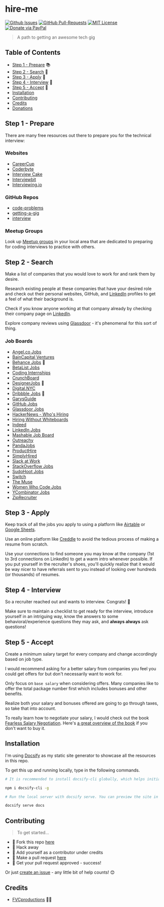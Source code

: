 # hire-me

[![Github Issues](https://img.shields.io/github/issues/fvcproductions/hire-me.svg?style=flat-square)](https://github.com/fvcproductions/hire-me/issues) [![GitHub  Pull-Requests](https://img.shields.io/github/issues-pr/fvcproductions/hire-me.svg?style=flat-square)](https://github.com/fvcproductions/hire-me/pulls) [![MIT License](http://img.shields.io/:license-mit-blue.svg?style=flat-square)](http://badges.mit-license.org) [![Donate via PayPal](https://img.shields.io/badge/Donate-PayPal-blue.svg?style=flat-square)](http://paypal.me/fvcproductions)


> A path to getting an awesome tech gig

## Table of Contents

- [Step 1 - Prepare](#step-1---prepare) 📚
- [Step 2 - Search](#step-2---search) 🔎
- [Step 3 - Apply](#step-3---apply) 📝
- [Step 4 - Interview](#step-4---interview) 🤝
- [Step 5 - Accept](#step-5---accept) 🎉
- [Installation](#installation)
- [Contributing](#contributing)
- [Credits](#credits)
- [Donations](#donations)

## Step 1 - Prepare

There are many free resources out there to prepare you for the technical interview:

### Websites

- [CareerCup](http://www.careercup.com/)
- [Coderbyte](http://coderbyte.com)
- [Interview Cake](http://www.interviewcake.com)
- [Interviewbit](http://www.interviewbit.com/profile/fvcproductions)
- [Interviewing.io](http://interviewing.io/)

### GitHub Repos

- [code-problems](https://github.com/blakeembrey/code-problems)
- [getting-a-gig](https://github.com/cassidoo/getting-a-gig)
- [interview](http://github.com/andreis/interview)

### Meetup Groups

Look up [Meetup groups](http://www.meetup.com) in your local area that are dedicated to preparing for coding interviews to practice with others.

## Step 2 - Search

Make a list of companies that you would love to work for and rank them by desire.

Research existing people at these companies that have your desired role and check out their personal websites, GitHub, and [LinkedIn](http://linkedin.com) profiles to get a feel of what their background is.

Check if you know anyone working at that company already by checking their company page on [LinkedIn](http://linkedin.com).

Explore company reviews using [Glassdoor](http://glassdoor.com) - it's phenomenal for this sort of thing.

### Job Boards

- [Angel.co Jobs](https://angel.co/jobs)
- [BainCapital Ventures](http://jobs.baincapitalventures.com/)
- [Behance Jobs](https://www.behance.net/joblist) 🎨
- [BetaList Jobs](https://betalist.com/jobs)
- [Coding Internships](https://codinginternships.com/)
- [CrunchBoard](http://www.crunchboard.com/)
- [DesignerJobs](https://www.designerjobs.co/) 🎨
- [Digital.NYC](http://www.digital.nyc/jobs)
- [Dribbble Jobs](https://dribbble.com/jobs) 🎨
- [GarysGuide](http://www.garysguide.com/jobs)
- [GitHub Jobs](https://jobs.github.com/positions)
- [Glassdoor Jobs](https://www.glassdoor.com/index.htm)
- [HackerNews - Who's Hiring](https://hn.algolia.com/?sort=byPopularity&prefix&page=0&dateRange=pastMonth&type=story&query=Who%20is%20hiring)
- [Hiring Without Whiteboards](https://github.com/poteto/hiring-without-whiteboards)
- [Indeed](https://www.indeed.com/)
- [LinkedIn Jobs](https://www.linkedin.com/jobs)
- [Mashable Job Board](http://jobs.mashable.com/jobs/search/results)
- [Outreachy](https://www.gnome.org/outreachy/)
- [PandaJobs](http://panda.jobs/)
- [ProductHire](https://producthire.co/)
- [SimplyHired](http://www.simplyhired.com/local-jobs/new-york-ny)
- [Slack at Work](https://slackatwork.com/)
- [StackOverflow Jobs](http://stackoverflow.com/jobs)
- [SudoHoot Jobs](http://jobs.sudohoot.com/)
- [Switch](http://www.switchapp.com/)
- [The Muse](https://www.themuse.com/)
- [Women Who Code Jobs](https://www.womenwhocode.com/jobs)
- [YCombinator Jobs](https://news.ycombinator.com/jobs)
- [ZipRecruiter](https://www.ziprecruiter.com/)

## Step 3 - Apply

Keep track of all the jobs you apply to using a platform like [Airtable](http://airtable.com) or [Google Sheets](http://sheets.google.com).

Use an online platform like [Creddle](http://creddle.io/) to avoid the tedious process of making a resume from scratch.

Use your connections to find someone you may know at the company (1st to 3rd connections on LinkedIn) to get a warm intro whenever possible. If you put yourself in the recruiter's shoes, you'll quickly realize that it would be way nicer to have referrals sent to you instead of looking over hundreds (or thousands) of resumes.

## Step 4 - Interview

So a recruiter reached out and wants to interview. Congrats! 🎉

Make sure to maintain a checklist to get ready for the interview, introduce yourself in an intriguing way, know the answers to some behavioral/experience questions they may ask, and **always always** ask questions!

## Step 5 - Accept

Create a minimum salary target for every company and change accordingly based on job type.

I would recommend asking for a better salary from companies you feel you could get offers for but don't necessarily want to work for.

Only focus on `base salary` when considering offers. Many companies like to offer the total package number first which includes bonuses and other benefits.

Realize both your salary and bonuses offered are going to go through taxes, so take that into account.

To really learn how to negotiate your salary, I would check out the book [Fearless Salary Negotiation](http://fearlesssalarynegotiation.com/). Here's [a great overview of the book](http://www.kalzumeus.com/2016/06/03/kalzumeus-podcast-episode-12-salary-negotiation-with-josh-doody/) if you don't want to buy it.

## Installation

I'm using [Docsify](https://docsify.js.org/) as my static site generator to showcase all the resources in this repo.

To get this up and running locally, type in the following commands.

```bash
# It is recommended to install docsify-cli globally, which helps initializing and previewing the website locally.

npm i docsify-cli -g

# Run the local server with docsify serve. You can preview the site in your browser on http://localhost:3000.

docsify serve docs
```

## Contributing

> To get started...

- 🍴 Fork this repo [here](https://github.com/fvcproductions/hire-me#fork-destination-box)
- 🔨 Hack away
- 👥 Add yourself as a contributor under credits
- 🔧 Make a pull request [here](https://github.com/fvcproductions/hire-me/compare)
- 🎉 Get your pull request approved - success!

Or just [create an issue](https://github.com/fvcproductions/hire-me/issues) - any little bit of help counts! 😊

## Credits

- [FVCproductions](http://fvcproductions.com) 🍓🍫